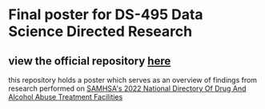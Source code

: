 # Final poster for DS-495 Data Science Directed Research

## view the official repository [here](https://github.com/NSF-ALL-SPICE-Alliance/geo-facility-ml)

this repository holds a poster which serves as an overview of findings from research performed on [SAMHSA's 2022 National Directory Of Drug And Alcohol Abuse Treatment Facilities](https://www.samhsa.gov/data/report/national-directory-of-drug-and-alcohol-abuse-treatment-facilities)
<br>


